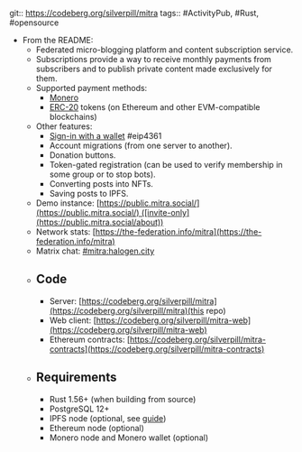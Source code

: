 ---
---

git:: https://codeberg.org/silverpill/mitra
tags:: #ActivityPub, #Rust, #opensource

- From the README:
	- Federated micro-blogging platform and content subscription service.
	- Subscriptions provide a way to receive monthly payments from subscribers and to publish private content made exclusively for them.
	- Supported payment methods:
		- [Monero](https://www.getmonero.org/get-started/what-is-monero/)
		- [ERC-20](https://ethereum.org/en/developers/docs/standards/tokens/erc-20/) tokens (on Ethereum and other EVM-compatible blockchains)
	- Other features:
		- [Sign-in with a wallet](https://eips.ethereum.org/EIPS/eip-4361) #eip4361
		- Account migrations (from one server to another).
		- Donation buttons.
		- Token-gated registration (can be used to verify membership in some group or to stop bots).
		- Converting posts into NFTs.
		- Saving posts to IPFS.
	- Demo instance: [https://public.mitra.social/](https://public.mitra.social/) ([invite-only](https://public.mitra.social/about))
	- Network stats: [https://the-federation.info/mitra](https://the-federation.info/mitra)
	- Matrix chat: [#mitra:halogen.city](https://matrix.to/#/%23mitra:halogen.city)
	- ## [](https://codeberg.org/silverpill/mitra#code) Code
		- Server: [https://codeberg.org/silverpill/mitra](https://codeberg.org/silverpill/mitra)(this repo)
		- Web client: [https://codeberg.org/silverpill/mitra-web](https://codeberg.org/silverpill/mitra-web)
		- Ethereum contracts: [https://codeberg.org/silverpill/mitra-contracts](https://codeberg.org/silverpill/mitra-contracts)
	- ## [](https://codeberg.org/silverpill/mitra#requirements) Requirements
		- Rust 1.56+ (when building from source)
		- PostgreSQL 12+
		- IPFS node (optional, see [guide](https://codeberg.org/silverpill/mitra/src/branch/main/docs/ipfs.md))
		- Ethereum node (optional)
		- Monero node and Monero wallet (optional)